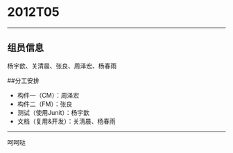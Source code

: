 # 2012T05
---
## 组员信息
杨宇歆、关清晨、张良、周泽宏、杨春雨

##分工安排
* 构件一（CM）：周泽宏
* 构件二（FM）：张良
* 测试（使用Junit）：杨宇歆
* 文档（复用&开发）：关清晨、杨春雨


---
呵呵哒

